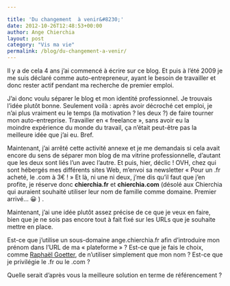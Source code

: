 ```yaml
---

title: 'Du changement  à venir&#8230;'
date: 2012-10-26T12:48:53+00:00
author: Ange Chierchia
layout: post
category: "Vis ma vie"
permalink: /blog/du-changement-a-venir/
---
```

Il y a de cela 4 ans j&rsquo;ai commencé à écrire sur ce blog. Et puis à l&rsquo;été 2009 je me suis déclaré comme auto-entrepreneur, ayant le besoin de travailler et donc rester actif pendant ma recherche de premier emploi.

J&rsquo;ai donc voulu séparer le blog et mon identité professionnel. Je trouvais l&rsquo;idée plutôt bonne. Seulement voilà : après avoir décroché cet emploi, je n&rsquo;ai plus vraiment eu le temps (la motivation ? les deux ?) de faire tourner mon auto-entreprise. Travailler en &laquo;&nbsp;freelance&nbsp;&raquo;, sans avoir eu la moindre expérience du monde du travail, ça n&rsquo;était peut-être pas la meilleure idée que j&rsquo;ai eu. Bref.

Maintenant, j&rsquo;ai arrêté cette activité annexe et je me demandais si cela avait encore du sens de séparer mon blog de ma vitrine professionnelle, d&rsquo;autant que les deux sont liés l&rsquo;un avec l&rsquo;autre. Et puis, hier, déclic ! OVH, chez qui sont hébergés mes différents sites Web, m&rsquo;envoi sa newsletter &laquo;&nbsp;Pour un .fr acheté, le .com à 3€ !&nbsp;&raquo; Et là, ni une ni deux, j&rsquo;me dis qu&rsquo;il faut que j&rsquo;en profite, je réserve donc **chierchia.fr** et **chierchia.com** (désolé aux Chierchia qui auraient souhaité utiliser leur nom de famille comme domaine. Premier arrivé&#8230; 😀 ) .

Maintenant, j&rsquo;ai une idée plutôt assez précise de ce que je veux en faire, bien que je ne sois pas encore tout à fait fixé sur les URLs que je souhaite mettre en place.

Est-ce que j&rsquo;utilise un sous-domaine ange.chierchia.fr afin d&rsquo;introduire mon prénom dans l&rsquo;URL de ma &laquo;&nbsp;plateforme&nbsp;&raquo; ? Est-ce que je fais le choix, comme <a title="Site Web de Raphaël Goetter" href="http://goetter.com" target="_blank">Raphaël Goetter</a>, de n&rsquo;utiliser simplement que mon nom ? Est-ce que je privilégie le .fr ou le .com ?

Quelle serait d&rsquo;après vous la meilleure solution en terme de référencement ?